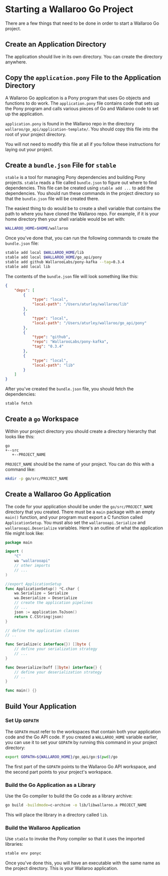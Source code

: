 # Starting a Wallaroo Go Project

There are a few things that need to be done in order to start a Wallaroo Go project.

## Create an Application Directory

The application should live in its own directory. You can create the directory anywhere.

## Copy the `application.pony` File to the Application Directory

A Wallaroo Go application is a Pony program that uses Go objects and functions to do work. The `application.pony` file contains code that sets up the Pony program and calls various pieces of Go and Wallaroo code to set up the application.

`application.pony` is found in the Wallaroo repo in the directory `wallaroo/go_api/application-template/`. You should copy this file into the root of your project directory.

You will not need to modify this file at all if you follow these instructions for laying out your project.

## Create a `bundle.json` File for `stable`

`stable` is a tool for managing Pony dependencies and building Pony projects. `stable` reads a file called `bundle.json` to figure out where to find dependencies. This file can be created using `stable add ...` to add the dependencies. You should run these commands in the project directory so that the `bundle.json` file will be created there.

The easiest thing to do would be to create a shell variable that contains the path to where you have cloned the Wallaroo repo. For example, if it is your home directory then your shell variable would be set with:

```bash
WALLAROO_HOME=$HOME/wallaroo
```

Once you've done that, you can run the following commands to create the `bundle.json` file:

```bash
stable add local $WALLAROO_HOME/lib
stable add local $WALLAROO_HOME/go_api/pony
stable add github WallarooLabs/pony-kafka --tag=0.3.4
stable add local lib
```

The contents of the `bundle.json` file will look something like this:

```json
{
    "deps": [
        {
            "type": "local",
            "local-path": "/Users/aturley/wallaroo/lib"
        },
        {
            "type": "local",
            "local-path": "/Users/aturley/wallaroo/go_api/pony"
        },
        {
            "type": "github",
            "repo": "WallarooLabs/pony-kafka",
            "tag": "0.3.4"
        },
        {
            "type": "local",
            "local-path": "lib"
        }
    ]
}
```

After you've created the `bundle.json` file, you should fetch the dependencies:

```bash
stable fetch
```

## Create a `go` Workspace

Within your project directory you should create a directory hierarchy that looks like this:

```
go
+--src
   +--PROJECT_NAME
```

`PROJECT_NAME` should be the name of your project. You can do this with a command like:

```bash
mkdir -p go/src/PROJECT_NAME
```

## Create a Wallaroo Go Application

The code for your application should be under the `go/src/PROJECT_NAME` directory that you created. There must be a `main` package with an empty `main()` function, and your program must export a C function called `ApplicationSetup`. You must also set the `wallarooapi.Serialize` and `wallarooapi.Deserialize` variables. Here's an outline of what the application file might look like:

```go
package main

import (
	"C"
	wa "wallarooapi"
    // other imports
    // ...
)

//export ApplicationSetup
func ApplicationSetup() *C.char {
	wa.Serialize = Serialize
	wa.Deserialize = Deserialize
    // create the application pipelines
    // ...
	json := application.ToJson()
	return C.CString(json)
}

// define the application classes
// ..

func Serialize(c interface{}) []byte {
    // define your serialization strategy
    // ...
}

func Deserialize(buff []byte) interface{} {
    // define your deserialization strategy
    // ..
}

func main() {}
```

## Build Your Application

### Set Up `GOPATH`

The `GOPATH` must refer to the workspaces that contain both your application code and the Go API code. If you created a `WALLAROO_HOME` variable earlier, you can use it to set your `GOPATH` by running this command in your project directory:

```bash
export GOPATH=${WALLAROO_HOME}/go_api/go:$(pwd)/go
```

The first part of the `GOPATH` points to the Wallaroo Go API workspace, and the second part points to your project's workspace.

### Build the Go Application as a Library

Use the Go compiler to build the Go code as a library archive:

```bash
go build -buildmode=c-archive -o lib/libwallaroo.a PROJECT_NAME
```

This will place the library in a directory called `lib`.

### Build the Wallaroo Application

Use `stable` to invoke the Pony compiler so that it uses the imported libraries:

```bash
stable env ponyc
```

Once you've done this, you will have an executable with the same name as the project directory. This is your Wallaroo application.
